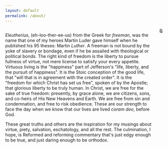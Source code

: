 ```yaml
---
layout: default
permalink: /about/
---
```


<div class="columns">
  <div class="column">
    <p>
      <i>Eleutherius</i>, (eh-loo-ther-ee-us) from the Greek for <i>freeman</i>, was the name that one of my heroes Martin Luder gave himself when he published his 95 theses: Martin <i>Luther</i>. A freeman is not bound by the yoke of slavery or bondage, even if he be assailed with theological or political bonds. The right kind of freedom is the liberty to pursue fullness of virtue, not mere license to satisfy your every appetite. Virtuous living is the "happiness" part of Jefferson's "life, liberty, and the pursuit of happiness". It is the Stoic conception of the good life, that "will that is in agreement with the created order". It is the "freedom for which Christ has set us free", spoken of by the Apostle; that glorious liberty to be truly human. In Christ, we are free for the sake of true freedom: presently, by grace alone, we are citizens, sons, and co-heirs of His New Heavens and Earth. We are free from sin and condemnation, and free to risk obedience. These are our strength to face the day when we know that our lives are lived <i>coram deo</i>, before God.
    </p>
    <p>
      These great truths and others are the inspiration for my musings about virtue, piety, salvation, eschatology, and all the rest. The culmination, I hope, is Reformed and reforming commentary that's just edgy enough to be true, and just daring enough to be orthodox.
    </p>
  </div>
  <div class="column is-3">
    <img src="/assets/img/headshot-pencil.jpg" style="width:200px; text-align:center; margin: auto; display: block;">
  </div>
</div>
